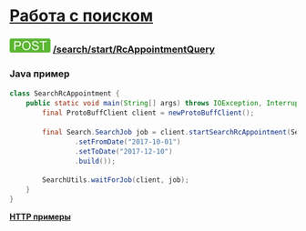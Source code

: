 [Работа с поиском](../../../index.md)
=====================================

### ![POST](../../../../../img/post.png) [/search/start/RcAppointmentQuery](../index.md)

### Java пример

```java
class SearchRcAppointment {
    public static void main(String[] args) throws IOException, InterruptedException {
        final ProtoBuffClient client = newProtoBuffClient();

        final Search.SearchJob job = client.startSearchRcAppointment(Search.RcAppointmentQuery.newBuilder()
                .setFromDate("2017-10-01")
                .setToDate("2017-12-10")
                .build());

        SearchUtils.waitForJob(client, job);
    }
}

```

**[HTTP примеры](RcAppointmentQuery.md)**